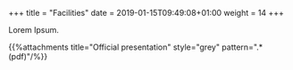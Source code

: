 +++
title = "Facilities"
date =  2019-01-15T09:49:08+01:00
weight = 14
+++

Lorem Ipsum.

{{%attachments title="Official presentation" style="grey" pattern=".*(pdf)"/%}}
